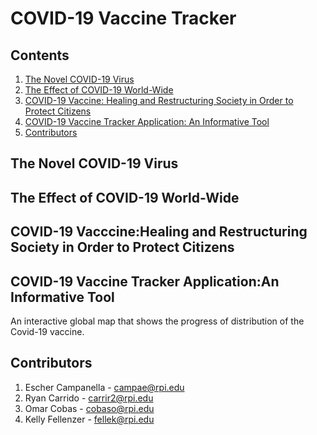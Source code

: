 # COVID-19 Vaccine Tracker

## Contents

1. [The Novel COVID-19 Virus](#The-Novel-COVID-19-Virus)
2. [The Effect of COVID-19 World-Wide](#The-Effect-of-COVID-19-World-Wide)
3. [COVID-19 Vaccine: Healing and Restructuring Society in Order to Protect Citizens](#COVID-19-Vaccine:Healing-and-Restructuring-Society-in-Order-to-Protect-Citizens)
4. [COVID-19 Vaccine Tracker Application: An Informative Tool](#COVID-19-Vaccine-Tracker-Application:An-Informative-Tool)
5. [Contributors](#Contributors)

## The Novel COVID-19 Virus

## The Effect of COVID-19 World-Wide

## COVID-19 Vacccine:Healing and Restructuring Society in Order to Protect Citizens 

## COVID-19 Vaccine Tracker Application:An Informative Tool

An interactive global map that shows the progress of distribution of the Covid-19 vaccine.

## Contributors
1. Escher Campanella - campae@rpi.edu
2. Ryan Carrido - carrir2@rpi.edu
3. Omar Cobas - cobaso@rpi.edu
4. Kelly Fellenzer - fellek@rpi.edu

